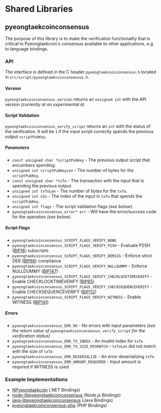 Shared Libraries
================

## pyeongtaekcoinconsensus

The purpose of this library is to make the verification functionality that is critical to Pyeongtaekcoin's consensus available to other applications, e.g. to language bindings.

### API

The interface is defined in the C header `pyeongtaekcoinconsensus.h` located in  `src/script/pyeongtaekcoinconsensus.h`.

#### Version

`pyeongtaekcoinconsensus_version` returns an `unsigned int` with the API version *(currently at an experimental `0`)*.

#### Script Validation

`pyeongtaekcoinconsensus_verify_script` returns an `int` with the status of the verification. It will be `1` if the input script correctly spends the previous output `scriptPubKey`.

##### Parameters
- `const unsigned char *scriptPubKey` - The previous output script that encumbers spending.
- `unsigned int scriptPubKeyLen` - The number of bytes for the `scriptPubKey`.
- `const unsigned char *txTo` - The transaction with the input that is spending the previous output.
- `unsigned int txToLen` - The number of bytes for the `txTo`.
- `unsigned int nIn` - The index of the input in `txTo` that spends the `scriptPubKey`.
- `unsigned int flags` - The script validation flags *(see below)*.
- `pyeongtaekcoinconsensus_error* err` - Will have the error/success code for the operation *(see below)*.

##### Script Flags
- `pyeongtaekcoinconsensus_SCRIPT_FLAGS_VERIFY_NONE`
- `pyeongtaekcoinconsensus_SCRIPT_FLAGS_VERIFY_P2SH` - Evaluate P2SH ([BIP16](https://github.com/pyeongtaekcoin/bips/blob/master/bip-0016.mediawiki)) subscripts
- `pyeongtaekcoinconsensus_SCRIPT_FLAGS_VERIFY_DERSIG` - Enforce strict DER ([BIP66](https://github.com/pyeongtaekcoin/bips/blob/master/bip-0066.mediawiki)) compliance
- `pyeongtaekcoinconsensus_SCRIPT_FLAGS_VERIFY_NULLDUMMY` - Enforce NULLDUMMY ([BIP147](https://github.com/pyeongtaekcoin/bips/blob/master/bip-0147.mediawiki))
- `pyeongtaekcoinconsensus_SCRIPT_FLAGS_VERIFY_CHECKLOCKTIMEVERIFY` - Enable CHECKLOCKTIMEVERIFY ([BIP65](https://github.com/pyeongtaekcoin/bips/blob/master/bip-0065.mediawiki))
- `pyeongtaekcoinconsensus_SCRIPT_FLAGS_VERIFY_CHECKSEQUENCEVERIFY` - Enable CHECKSEQUENCEVERIFY ([BIP112](https://github.com/pyeongtaekcoin/bips/blob/master/bip-0112.mediawiki))
- `pyeongtaekcoinconsensus_SCRIPT_FLAGS_VERIFY_WITNESS` - Enable WITNESS ([BIP141](https://github.com/pyeongtaekcoin/bips/blob/master/bip-0141.mediawiki))

##### Errors
- `pyeongtaekcoinconsensus_ERR_OK` - No errors with input parameters *(see the return value of `pyeongtaekcoinconsensus_verify_script` for the verification status)*
- `pyeongtaekcoinconsensus_ERR_TX_INDEX` - An invalid index for `txTo`
- `pyeongtaekcoinconsensus_ERR_TX_SIZE_MISMATCH` - `txToLen` did not match with the size of `txTo`
- `pyeongtaekcoinconsensus_ERR_DESERIALIZE` - An error deserializing `txTo`
- `pyeongtaekcoinconsensus_ERR_AMOUNT_REQUIRED` - Input amount is required if WITNESS is used

### Example Implementations
- [NPyeongtaekcoin](https://github.com/NicolasDorier/NPyeongtaekcoin/blob/master/NPyeongtaekcoin/Script.cs#L814) (.NET Bindings)
- [node-libpyeongtaekcoinconsensus](https://github.com/bitpay/node-libpyeongtaekcoinconsensus) (Node.js Bindings)
- [java-libpyeongtaekcoinconsensus](https://github.com/dexX7/java-libpyeongtaekcoinconsensus) (Java Bindings)
- [pyeongtaekcoinconsensus-php](https://github.com/Bit-Wasp/pyeongtaekcoinconsensus-php) (PHP Bindings)
